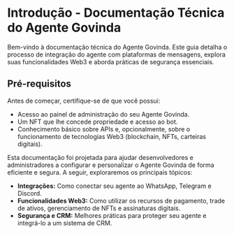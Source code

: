 # Introdução - Documentação Técnica do Agente Govinda

Bem-vindo à documentação técnica do Agente Govinda. Este guia detalha o processo de integração do agente com plataformas de mensagens, explora suas funcionalidades Web3 e aborda práticas de segurança essenciais.

## Pré-requisitos

Antes de começar, certifique-se de que você possui:

- Acesso ao painel de administração do seu Agente Govinda.
- Um NFT que lhe concede propriedade e acesso ao bot.
- Conhecimento básico sobre APIs e, opcionalmente, sobre o funcionamento de tecnologias Web3 (blockchain, NFTs, carteiras digitais).

Esta documentação foi projetada para ajudar desenvolvedores e administradores a configurar e personalizar o Agente Govinda de forma eficiente e segura. A seguir, exploraremos os principais tópicos:

- **Integrações:** Como conectar seu agente ao WhatsApp, Telegram e Discord.
- **Funcionalidades Web3:** Como utilizar os recursos de pagamento, trade de ativos, gerenciamento de NFTs e assinaturas digitais.
- **Segurança e CRM:** Melhores práticas para proteger seu agente e integrá-lo a um sistema de CRM.